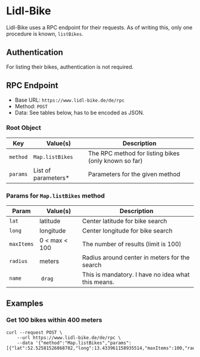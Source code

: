 # Lidl-Bike

Lidl-Bike uses a RPC endpoint for their requests.
As of writing this, only one procedure is known, `listBikes`.

## Authentication
For listing their bikes, authentication is not required.

## RPC Endpoint

- Base URL: `https://www.lidl-bike.de/de/rpc`
- Method: `POST`
- Data: See tables below, has to be encoded as JSON.

### Root Object

Key      | Value(s)            | Description
---------|---------------------|-----------------------------------------------------
`method` | `Map.listBikes`     | The RPC method for listing bikes (only known so far)
`params` | List of parameters* | Parameters for the given method

### Params for `Map.listBikes` method

Param      | Value(s)      | Description
-----------|---------------|---------------------------------------------------
`lat`      | latitude      | Center latitude for bike search
`long`     | longitude     | Center longitude for bike search
`maxItems` | 0 < max < 100 | The number of results (limit is 100)
`radius`   | meters        | Radius around center in meters for the search
`name`     | `drag`        | This is mandatory. I have no idea what this means.

## Examples
### Get 100 bikes within 400 meters

```
curl --request POST \
    --url https://www.lidl-bike.de/de/rpc \
    --data '{"method":"Map.listBikes","params":[{"lat":52.52581526868782,"long":13.433961158935514,"maxItems":100,"radius":400,"name":"drag"}]}'
```
